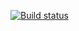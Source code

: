 [![Build status](https://ci.appveyor.com/api/projects/status/8p2h7ft344mndalt?svg=true)](https://ci.appveyor.com/project/r616on/home-works-2-state)
